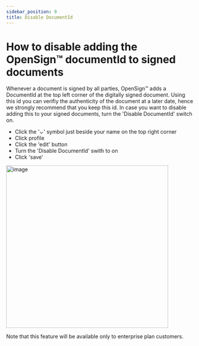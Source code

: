 ```yaml
---
sidebar_position: 9
title: Disable DocumentId
---
```


# How to disable adding the OpenSign™ documentId to signed documents
Whenever a document is signed by all parties, OpenSign™ adds a DocumentId at the top left corner of the digitally signed document.
Using this id you can verifiy the authenticity of the document at a later date, hence we strongly recommend that you keep this id.
In case you want to disable adding this to your signed documents, turn the 'Disable DocumentId' switch on.

- Click the '⌄' symbol just beside your name on the top right corner
- Click profile
- Click the 'edit' button
- Turn the 'Disable DocumentId' swith to on
- Click 'save'

<img width="436" alt="image" src="https://github.com/OpenSignLabs/OpenSign/assets/5486116/ee4433c7-1af7-4b74-800d-500060c0642d"></img>

Note that this feature will be available only to enterprise plan customers.

